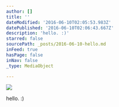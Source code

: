```yaml
---
author: []
title: ''
dateModified: '2016-06-10T02:05:53.983Z'
datePublished: '2016-06-10T02:06:43.667Z'
description: 'hello. :)'
starred: false
sourcePath: _posts/2016-06-10-hello.md
inFeed: true
hasPage: false
inNav: false
_type: MediaObject

---
```

![](https://the-grid-user-content.s3-us-west-2.amazonaws.com/fb443d3d-4c88-478d-b761-4783a8e3055d.jpg)

hello. :)